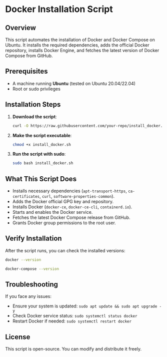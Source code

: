 # Docker Installation Script

## Overview
This script automates the installation of Docker and Docker Compose on Ubuntu. It installs the required dependencies, adds the official Docker repository, installs Docker Engine, and fetches the latest version of Docker Compose from GitHub.

## Prerequisites
- A machine running **Ubuntu** (tested on Ubuntu 20.04/22.04)
- Root or sudo privileges

## Installation Steps
1. **Download the script**:
   ```bash
   curl -O https://raw.githubusercontent.com/your-repo/install_docker.sh
   ```
2. **Make the script executable**:
   ```bash
   chmod +x install_docker.sh
   ```
3. **Run the script with sudo**:
   ```bash
   sudo bash install_docker.sh
   ```

## What This Script Does
- Installs necessary dependencies (`apt-transport-https`, `ca-certificates`, `curl`, `software-properties-common`).
- Adds the Docker official GPG key and repository.
- Installs Docker (`docker-ce`, `docker-ce-cli`, `containerd.io`).
- Starts and enables the Docker service.
- Fetches the latest Docker Compose release from GitHub.
- Grants Docker group permissions to the root user.

## Verify Installation
After the script runs, you can check the installed versions:
```bash
docker --version
```
```bash
docker-compose --version
```

## Troubleshooting
If you face any issues:
- Ensure your system is updated: `sudo apt update && sudo apt upgrade -y`
- Check Docker service status: `sudo systemctl status docker`
- Restart Docker if needed: `sudo systemctl restart docker`

## License
This script is open-source. You can modify and distribute it freely.

